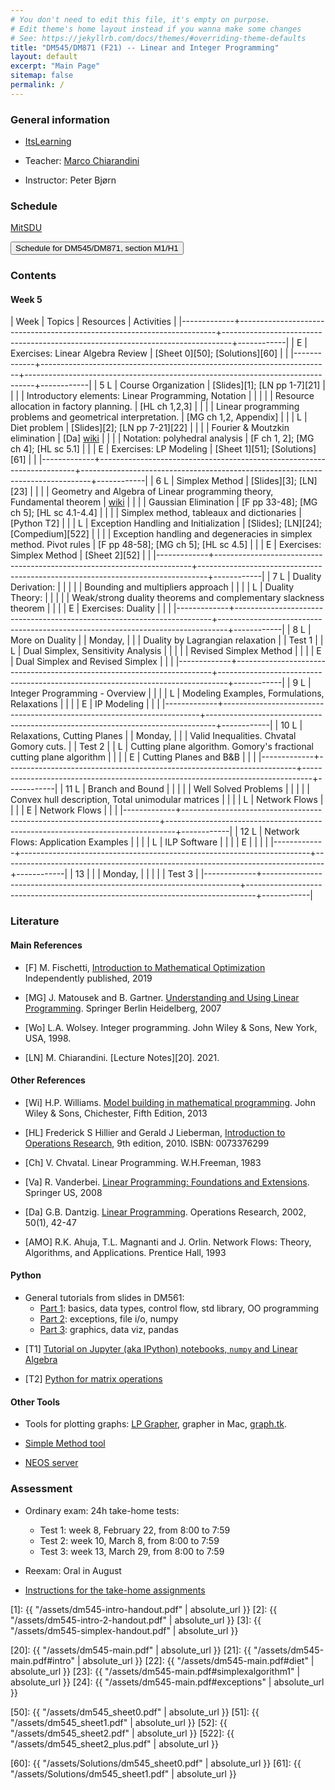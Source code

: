 ```yaml
---
# You don't need to edit this file, it's empty on purpose.
# Edit theme's home layout instead if you wanna make some changes
# See: https://jekyllrb.com/docs/themes/#overriding-theme-defaults
title: "DM545/DM871 (F21) -- Linear and Integer Programming"
layout: default
excerpt: "Main Page"
sitemap: false
permalink: /
---
```




### General information



- [ItsLearning](https://sdu.itslearning.com/ContentArea/ContentArea.aspx?LocationID=9174&LocationType=1)

- Teacher: [Marco Chiarandini](https://imada.sdu.dk/~marco)

- Instructor: Peter Bjørn  <!-- pbjoe17@student.sdu.dk -->



### Schedule


<p>
<a href="https://mitsdu.sdu.dk/skema/activity/N330047101/f21">MitSDU</a>
</p>

<button onclick="myFunction('h2')" class="w3-btn w3-cell
w3-left-align">Schedule for DM545/DM871, section M1/H1 <i class="fa fa-caret-down"></i></button>
<div id="h2" class="w3-container w3-hide">

<div class="w3-responsive">

<div w3-include-html="./assets/dm545_m1.html"></div>
<script>
w3.includeHTML();
</script>
</div>
</div>






### Contents


#### Week 5

| Week        | Topics                                                                 | Resources                                                                      | Activities |
|-------------+------------------------------------------------------------------------+--------------------------------------------------------------------------------+------------|
| E           | Exercises: Linear Algebra Review                                       | [Sheet 0][50]; [Solutions][60]                                                 |            |
|-------------+------------------------------------------------------------------------+--------------------------------------------------------------------------------+------------|
| 5 L         | Course Organization                                                    | [Slides][1]; [LN pp 1-7][21]                                                   |            |
|             | Introductory elements: Linear Programming, Notation                    |                                                                                |            |
|             | Resource allocation in factory planning.                               | [HL ch 1,2,3]                                                                  |            |
|             | Linear programming problems and geometrical interpretation.            | [MG ch 1,2, Appendix]                                                          |            |
| L           | Diet problem                                                           | [Slides][2]; [LN pp 7-21][22]                                                  |            |
|             | Fourier & Moutzkin elimination                                         | [Da] [wiki](http://en.wikipedia.org/wiki/Fourier%E2%80%93Motzkin_elimination)  |            |
|             | Notation: polyhedral analysis                                          | [F ch 1, 2]; [MG ch 4]; [HL sc 5.1]                                            |            |
| E           | Exercises: LP Modeling                                                 | [Sheet 1][51]; [Solutions][61]                                                 |            |
|-------------+------------------------------------------------------------------------+--------------------------------------------------------------------------------+------------|
| 6        L  | Simplex Method                                                         | [Slides][3]; [LN][23]                                                          |            |
|             | Geometry and Algebra of Linear programming theory, Fundamental theorem | [wiki](http://en.wikipedia.org/wiki/Fundamental_theorem_of_linear_programming) |            |
|             | Gaussian Elimination                                                   | [F pp 33-48]; [MG ch 5]; [HL sc 4.1-4.4]                                       |            |
|             | Simplex method, tableaux and dictionaries                              | [Python T2]                                                                    |            |
| L           | Exception Handling and Initialization                                  | [Slides]; [LN][24]; [Compedium][522]                                           |            |
|             | Exception handling and degeneracies in simplex method. Pivot rules     | [F pp 48-58]; [MG ch 5]; [HL sc 4.5]                                           |            |
| E           | Exercises: Simplex Method                                              | [Sheet 2][52]                                                                  |            |
|-------------+------------------------------------------------------------------------+--------------------------------------------------------------------------------+------------|
| 7    L      | Duality Derivation:                                                    |                                                                                |            |
|             | Bounding and multipliers approach                                      |                                                                                |            |
| L           | Duality Theory:                                                        |                                                                                |            |
|             | Weak/strong duality theorems and complementary slackness theorem       |                                                                                |            |
| E           | Exercises: Duality                                                     |                                                                                |            |
|-------------+------------------------------------------------------------------------+--------------------------------------------------------------------------------+------------|
| 8      L    | More on Duality                                                        |                                                                                | Monday,    |
|             | Duality by Lagrangian relaxation                                       |                                                                                | Test 1     |
| L           | Dual Simplex, Sensitivity Analysis                                     |                                                                                |            |
|             | Revised Simplex Method                                                 |                                                                                |            |
| E           | Dual Simplex and Revised Simplex                                       |                                                                                |            |
|-------------+------------------------------------------------------------------------+--------------------------------------------------------------------------------+------------|
| 9        L  | Integer Programming - Overview                                         |                                                                                |            |
| L           | Modeling Examples, Formulations, Relaxations                           |                                                                                |            |
| E           | IP Modeling                                                            |                                                                                |            |
|-------------+------------------------------------------------------------------------+--------------------------------------------------------------------------------+------------|
| 10        L | Relaxations, Cutting Planes                                            |                                                                                | Monday,    |
|             | Valid Inequalities. Chvatal Gomory cuts.                               |                                                                                | Test 2     |
| L           | Cutting plane algorithm. Gomory's fractional cutting plane algorithm   |                                                                                |            |
| E           | Cutting Planes and B&B                                                 |                                                                                |            |
|-------------+------------------------------------------------------------------------+--------------------------------------------------------------------------------+------------|
| 11        L | Branch and Bound                                                       |                                                                                |            |
|             | Well Solved Problems                                                   |                                                                                |            |
|             | Convex hull description, Total unimodular matrices                     |                                                                                |            |
| L           | Network Flows                                                          |                                                                                |            |
| E           | Network Flows                                                          |                                                                                |            |
|-------------+------------------------------------------------------------------------+--------------------------------------------------------------------------------+------------|
| 12        L | Network Flows: Application Examples                                    |                                                                                |            |
| L           | ILP Software                                                           |                                                                                |            |
| E           |                                                                        |                                                                                |            |
|-------------+------------------------------------------------------------------------+--------------------------------------------------------------------------------+------------|
| 13          |                                                                        |                                                                                | Monday,    |
|             |                                                                        |                                                                                | Test 3     |
|-------------+------------------------------------------------------------------------+--------------------------------------------------------------------------------+------------|



<!---
,[./Training/dm545_sheet0.pdf][Sheet0 with python]]; intro to Python: [[./Slides/dm545_python1.pdf][1] [[./Slides/dm545_python2.pdf][2] |            |
-->


### Literature

#### Main References


- [F] M. Fischetti, [Introduction to Mathematical Optimization](https://www.amazon.com/Introduction-Mathematical-Optimization-Matteo-Fischetti/dp/1692792024)
  Independently published, 2019

- [MG] J. Matousek and B. Gartner. [Understanding and Using Linear Programming](http://dx.doi.org/10.1007/978-3-540-30717-4). Springer Berlin Heidelberg, 2007

- [Wo]  L.A. Wolsey. Integer programming. John Wiley & Sons, New York, USA, 1998.

- [LN] M. Chiarandini. [Lecture Notes][20]. 2021.


#### Other References



- [Wi] H.P. Williams. [Model building in mathematical programming](http://site.ebrary.com.proxy1-bib.sdu.dk:2048/lib/sdub/detail.action?docID=10657847). John Wiley & Sons, Chichester, Fifth Edition, 2013

- [HL] Frederick S Hillier and Gerald J Lieberman, [Introduction to Operations Research](http://highered.mcgraw-hill.com/sites/0073376299/information_center_view0/), 9th edition, 2010. ISBN: 0073376299

- [Ch] V. Chvatal. Linear Programming. W.H.Freeman, 1983

- [Va] R. Vanderbei. [Linear Programming: Foundations and Extensions](http://dx.doi.org/10.1007/978-0-387-74388-2). Springer US, 2008

- [Da] G.B. Dantzig.  [Linear Programming](http://dx.doi.org/10.1287/opre.50.1.42.17798). Operations Research, 2002, 50(1), 42-47


<!---  [CL] J. Clausen and J. Larsen. [Supplementary notes to networks and integer programming.](./DTUsupplnotes020209.pdf) Lecture Notes, DTU, 2009 -->


- [AMO] R.K. Ahuja, T.L. Magnanti and J. Orlin. Network Flows: Theory, Algorithms, and Applications. Prentice Hall, 1993


<!-- 


- [PRKM] João Pedro Pedroso, Abdur Rais, Mikio Kubo and Masakazu
  Muramatsu. [[https://scipbook.readthedocs.io][/Mathematical Optimization: Solving Problems using SCIP and Python/]].

- [An] E. Andersen. [[./Files/infeas.pdf][/How to use Farkas's Lemma to say something
  important about linear infeasible problems/]]. MOSEK Technical Repot
  TR-2011-1. 2011.

- [KN] Ed Klotz Alexandra M. Newman [[http://www.google.dk/url?sa=t&rct=j&q=&esrc=s&source=web&cd=1&cad=rja&uact=8&ved=0CCYQFjAA&url=http%3A%2F%2Finside.mines.edu%2F~anewman%2FMIP_practice120212.pdf&ei=H8VpVYatKoHRsgGhrICQAQ&usg=A
FQjCNGDviG6Bma4qepI-0s-GvdaIVc-6Q&sig2=5jT4rnDJkdBU2G1FJowLkQ][Practical Guidelines for Solving Difficult Mixed Integer Linear Programs]]. 2012

--> 





#### Python

- General tutorials from slides in DM561: 
  - [Part 1](https://dm561.github.io/assets/dm561-lec1.pdf): basics, data types, control flow, std library, OO programming
  - [Part 2](https://dm561.github.io/assets/dm561-lec2.pdf): exceptions, file i/o, numpy
  - [Part 3](https://dm561.github.io/assets/dm561-lec3.pdf): graphics, data viz, pandas


<!--- - [Youtube series](https://www.youtube.com/playlist?list=PL-osiE80TeTt2d9bfVyTiXJA-UTHn6WwU) -->


- [T1] [Tutorial on Jupyter (aka IPython) notebooks, `numpy` and Linear Algebra](https://github.com/DM871/dm871.github.io/blob/main/notebooks/Tutorial.ipynb)

- [T2] [Python for matrix operations](https://github.com/DM871/dm871.github.io/blob/main/notebooks/Tutorial4Exam.ipynb)


#### Other Tools


- Tools for plotting graphs: [LP Grapher](https://www.zweigmedia.com/utilities/lpg/index.html?lang=en),
    grapher in Mac, [graph.tk](http://graph.tk).

- [Simple Method tool](https://www.zweigmedia.com/simplex/simplex.php?lang=en)

- [NEOS server](https://neos-server.org/neos/)


### Assessment


- Ordinary exam: 24h take-home tests:
  - Test 1: week 8, February 22, from 8:00 to 7:59
  - Test 2: week 10, March 8, from 8:00 to 7:59
  - Test 3: week 13, March 29, from 8:00 to 7:59


- Reexam: Oral in August


- [Instructions for the take-home assignments](./notes/editing.html)







<!--- Slides -->
[1]: {{ "/assets/dm545-intro-handout.pdf" | absolute_url }}
[2]: {{ "/assets/dm545-intro-2-handout.pdf" | absolute_url }}
[3]: {{ "/assets/dm545-simplex-handout.pdf" | absolute_url }}


<!--- Lecture Notes -->
[20]: {{ "/assets/dm545-main.pdf" | absolute_url }}
[21]: {{ "/assets/dm545-main.pdf#intro" | absolute_url }}
[22]: {{ "/assets/dm545-main.pdf#diet" | absolute_url }}
[23]: {{ "/assets/dm545-main.pdf#simplexalgorithm1" | absolute_url }}
[24]: {{ "/assets/dm545-main.pdf#exceptions" | absolute_url }}


<!--- Sheets -->
[50]: {{ "/assets/dm545_sheet0.pdf" | absolute_url }}
[51]: {{ "/assets/dm545_sheet1.pdf" | absolute_url }}
[52]: {{ "/assets/dm545_sheet2.pdf" | absolute_url }}
[522]: {{ "/assets/dm545_sheet2_plus.pdf" | absolute_url }}

<!--- Solutions -->
[60]: {{ "/assets/Solutions/dm545_sheet0.pdf" | absolute_url }}
[61]: {{ "/assets/Solutions/dm545_sheet1.pdf" | absolute_url }}






<!---




| 6        L | Simplex Method                                                       |                                                                                                                                                                                                                                                                  |            |
|            | Simplex method, tableaux and dictionaries                            |                                                                                                                                                                 |            |
| L          | Exception Handling and Initialization                                |                                                                                                                                                                    |            |
|            | Exception handling and degeneracies in simplex method. Pivot rules   |                                                                                                                                                                    |            |
| E          | LP Modeling                                                          | [[./Training/dm545_sheet1.pdf][Sheet1]]                                                        [[./Training/Solutions/dm545_sheet1.pdf][Sheet1]]                                                                                                                          |            |
|------------+----------------------------------------------------------------------+-----------------------------------------------------------------------------------------------------------------------------------------------------------------------------------------------+------------|
| 7          | Duality Derivation:                                                  | [ [[./Notes/dm545-main.pdf#duality][Notes]] ]                                                                                                                                                                                     |            |
|            | Bounding and multipliers approach                                    | *[MG sc 6.1-6.3]* *[HL sc 6.1-6.4]*                                                                                                                                                           |            |
|            | Duality Theory:                                                      |                                                                                                                                                                                               |            |
|            | Weak/strong duality theorems and complementary slackness theorem     |                                                                                                                                                                                               |            |
| E          | Simplex Method                                                       | [[./Training/dm545_sheet2.pdf][Sheet2]]                                                           [[./Resources/Ipython/sheet2.html][Sheet2 (Johannes)]];   [[./Training/Solutions/dm545_sheet2.pdf][Sheet2 (Marco)]]                                                                                          |            |
|------------+----------------------------------------------------------------------+-----------------------------------------------------------------------------------------------------------------------------------------------------------------------------------------------+------------|
| 8          | More on Duality                                                      | [ [[./Notes/dm545-main.pdf#geometricdual][Notes]] ]                                                                                                                                                                                     |            |
|            | Duality by Lagrangian relaxation                                     | [CL ch 2]                                                                                                                                                                                     |            |
|            | Dual Simplex, Sensitivity Analysis                                   | [Va sc 7.1] [HL sc 7.1, 4.7]                                                                                                                                                                  |            |
|            | Revised Simplex Method                                               | [ [[./Notes/dm545-main.pdf#revised][Notes]] ]                                                                                                                                                                                     |            |
|            |                                                                      | [HL ch 5] [Va 6.1-6.5]                                                                                                                                                                        |            |
|            |                                                                      | [ [[./Files/Ch-Revised.pdf][Ch ch 7]] ]                                                                                                                                                                                   | Test 1     |
| E          | Duality                                                              | [[./Training/dm545_sheet3.pdf][Sheet3]]                                                            [[./Resources/Ipython/sheet3_2019.html][Sheet3 (Johannes)]];  [[./Training/Solutions/dm545_sheet3.pdf][Sheet3 (Marco)                                                 |            |
|------------+----------------------------------------------------------------------+-----------------------------------------------------------------------------------------------------------------------------------------------------------------------------------------------+------------|
| 9          | Integer Programming - Overview                                       | *[MG sc 6.4, 6.6, ch 3]* *[Wo ch 1]* @@html:<br>@@ [Wi ch 9.1-9.5]                                                                                                                            |            |
|            | Modeling Examples, Formulations, Relaxations                         | *[Wo ch 2]*                                                                                                                                                                                   |            |
| E          | Dual Simplex and Revised Simplex                                     | [[./Training/dm545_sheet4.pdf][Sheet4]]                                                           [[./Resources/Ipython/sheet4_2019.html][Sheet4 (Johannes)]];  [[./Training/Solutions/dm545_sheet4.pdf][Sheet4 (Marco)                                                  |            |
|------------+----------------------------------------------------------------------+-----------------------------------------------------------------------------------------------------------------------------------------------------------------------------------------------+------------|
| 10         | Relaxations, Cutting Planes                                          | *[Wo ch 7]*                                                                                                                                                                                   |            |
|            | Valid Inequalities. Chvatal Gomory cuts.                             |                                                                                                                                                                                               |            |
|            | Cutting plane algorithm. Gomory's fractional cutting plane algorithm | *[Wo ch 8.1-8.6]*                                                                                                                                                                             | Test 2     |
| E          | IP Modeling                                                          | [[./Training/dm545_sheet5.pdf][Sheet5]]                                                           [[./Resources/Ipython/sheet5_2019.html][Sheet5 (Johannes)]];  [[./Training/Solutions/dm545_sheet5.pdf][Sheet5 (Marco)                                                  |            |
|------------+----------------------------------------------------------------------+-----------------------------------------------------------------------------------------------------------------------------------------------------------------------------------------------+------------|
| 11         | Branch and Bound                                                     | *[Wo sec. 3.2-3.5]*    *[CL ch 7]*                                                                                                                                                            |            |
|            | Well Solved Problems                                                 |                                                                                                                                                                                               |            |
|            | Convex hull description, Total unimodular matrices                   |                                                                                                                                                                                               |            |
|            | Network Flows                                                        | *[CL ch 4,6,7]*                                                                                                                                                                               |            |
| E          | Cutting Planes and B&B                                               | [[./Training/dm545_gomory.pdf][Gomory cuts]]; [[./Training/dm545_bb.pdf][Branch and Bound]]                                     [[./Training/Solutions/dm545_gomory.pdf][gomory (Marco)]]; [[./Training/Solutions/dm545_bb.pdf][bb (Marco)]];  [[./Resources/Ipython/nikolai.html][Nikolai]]                                                                                        |            |
|------------+----------------------------------------------------------------------+-----------------------------------------------------------------------------------------------------------------------------------------------------------------------------------------------+------------|
| 12         | Network Flows: Application Examples                                  | [ [[./Notes/dm545-main.pdf][Notes]] ]  *[AOM sec 1.2]*                                                                                                                                                                    |            |
|            | ILP Software                                                         | [[./Slides/dm545-spreadsheet-handout.pdf][MinCosEx]]; [[https://www.imada.sdu.dk/~marco/Teaching/AY2017-2018/DM559/Files/mincost.xlsx][mincost.xlsx]];  [[https://imada.sdu.dk/~marco/Blog/optimization/spreadsheets/2017/10/25/spreadsheets.html][MILP in SpreadSheets]];  [[./Training/dm545_lab_scip.pdf][Lab]]                                                                                                                                           |            |
| E          | Network Flows                                                        | [[./Training/dm545_sheet6.pdf][NetFlows]]                                                          [[./Training/Solutions/dm545_sheet6.pdf][NetFlows]]                                                                                                                    |            |
|------------+----------------------------------------------------------------------+-----------------------------------------------------------------------------------------------------------------------------------------------------------------------------------------------+------------|
|            |                                                                      |                                                                                                                                                                                               | Test 3     |
|------------+----------------------------------------------------------------------+-----------------------------------------------------------------------------------------------------------------------------------------------------------------------------------------------+------------|



-->
